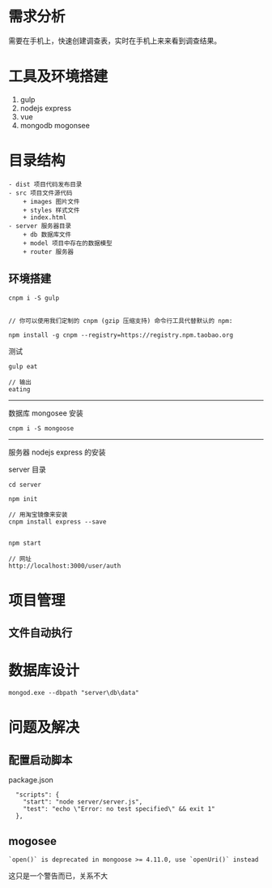 

# 需求分析 #

需要在手机上，快速创建调查表，实时在手机上来来看到调查结果。



# 工具及环境搭建 #

1. gulp
2. nodejs express
3. vue
4. mongodb mogonsee


# 目录结构 #

```
- dist 项目代码发布目录
- src 项目文件源代码
    + images 图片文件
    + styles 样式文件
    + index.html
- server 服务器目录
    + db 数据库文件
    + model 项目中存在的数据模型
    + router 服务器
```

## 环境搭建 ##

```
cnpm i -S gulp


// 你可以使用我们定制的 cnpm (gzip 压缩支持) 命令行工具代替默认的 npm:

npm install -g cnpm --registry=https://registry.npm.taobao.org
```

测试

```
gulp eat

// 输出 
eating
```

---------
数据库 mongosee 安装

```
cnpm i -S mongoose

```


---------
服务器 nodejs express 的安装


server 目录
```
cd server

npm init

// 用淘宝镜像来安装
cnpm install express --save 


npm start

// 网址
http://localhost:3000/user/auth
```


# 项目管理 #

## 文件自动执行 ##




# 数据库设计 #



```
mongod.exe --dbpath "server\db\data"
```



# 问题及解决 #

## 配置启动脚本 ##

package.json

```
  "scripts": {
    "start": "node server/server.js",
    "test": "echo \"Error: no test specified\" && exit 1"
  },

```



## mogosee ##

```
`open()` is deprecated in mongoose >= 4.11.0, use `openUri()` instead

```

这只是一个警告而已，关系不大



